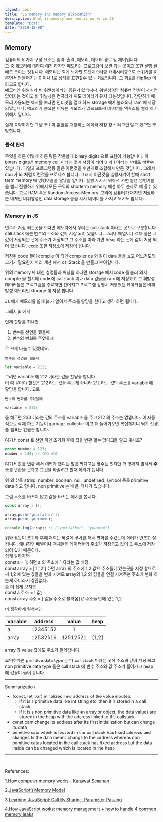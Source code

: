 ```yaml
---
layout: post
title: "JS memory and memory allocation"
description: What is memory and how it works in JS
template: "post"
date: "2019-12-08"
---
```


## Memory 

컴퓨터의 5 가지 구성 요소는 입력, 출력, 메모리, 데이터 경로 및 제어입니다.  <Br>그 중 메모리에 대하여 얘기 하자면 메모리는 프로그램이 보관 되는 곳이고 또한 실행 될때도 쓰이는 것입니다. 메모리는 작게 보자면 트렌지스터랑 캐패시터등으로 스위치를 이루면서 만들어지는 0 이나 1로 상태를 표현할수 있는 회로입니다. 그 회로를 flipflop 이라고도 합니다.<br>
메모리엔 휘발성과 비 휘발성이라는 종류가 있습니다. 휘발성이란 컴퓨터 전원이 꺼지면 없어지는 것이고 비 휘발성은 컴퓨터가 꺼도 데이터가 유지 되는것입니다.
간단하게 메모리 사용되는 예시를 보자면 인터넷을 열때 하드 storage 에서 불러와서 ram 에 저장 되있습니다.
메모리가 중요한 이유는 메모리가 있으므로써 데이터를 엑세스를 빨리 하기 위해서 입니다. 

쉽게 요약하자면 그냥 주소와 값들을 저장하는 데이터 저장 장소 라고만 알고 있으면 무방합니다.<br>


### 동작 원리

무엇을 하든 어떻게 하든 뭐든 작동할때 binary digits 으로 표현이 가능합니다. 이 binary digits은 memory cell 이라는 곳에 저장이 되어 0 과 1 이라는 상태로 바꿀수 있습니다. 파일과 프로그램등 들은 이런것을 수만개로 조합해서 만든 것입니다. 그래서 cpu 가 뇌 처럼 이런것을 프로세스 합니다. 그래서 어떤것을 실행시켜야 할때 short term memory 에 명령어들을 할당을 합니다. 실행 시키기 위해서 저런 실행 명령어들을 빨리 진행하기 위해서 모든 구역의 shorterm memory 에선 아무 순서로 빼 올수 있습니다. 고로 RAM 혹은 Random Access Memory. 그외에 컴퓨터가 꺼지면 저장하는 매체인 비휘발성인 data storage 등을 써서 데이터를 가지고 오기도 합니다.


-----------------

### Memory in JS 

변수가 저장 되는곳을 보자면 메모리에서 우리는 call stack 이라는 곳으로 구분합니다. call stack 에는 변수의 주소와 값이 저장 되어 있습니다. 그러나 배열이나 객체 들은 그 값이 저장되는 곳에 주소가 저장되고 그 주소를 따라 가면 heap 라는 곳에 값이 저장 되어 있습니다. code 또한 저장소에 저장이 됩니다.

저장된 code 들이 compile 이 되면 compiler os 와 같이 data 들을 보고 어느정도의 크기가 필요한지 미리 계산 해서 callStack 을 만들고 부여합니다.

위의 memory 에 대한 설명들과 매칭을 하자면 storage 에서 code 를 불러 와서 compile 을 할시에 code 에 callstack 이나 data 값들을 ram 에 저장하고 그 휘발성 데이터들은 프로그램을 종료하면 없어지고 프로그램 실행시 저장했던 데이터들은 비휘발성 메모리인 storage 에 저장 합니다.

Js 에서 메모리를 쓸때 js 가 알아서 주소를 할당을 한다고 생각 하면 됩니다. 

그래서 js 에서

언제 할당을 하냐면 
1. 변수를 선언을 했을때
2. 변수의 변화를 주었을때<br>

로 크게 나눌수 있겠네요.


`변수를 선언을 했을때`

```javascript
let variable = 212; 
```

그려면 variable 에 212 이라는 값을 할당을 합니다. <br>
이 때 알아야 할것은 212 라는 값을 주는게 아니라 212 라는 값의 주소를 variable 에 할당을 합니다. 고로

`변수의 변화를 주었을때`

``` javascript
variable = 233;
``` 

을 해주면 233 이라는 값의 주소를 variable 을 주고 212 의 주소는 없앱니다. 이 자동적으로 삭제 하는 기능이 garbage collector 이고 더 들어가보면 복잡해지니 딱히 신경 쓸 필요는 없을듯 합니다.

여기서 const 로 선언 하면 초기화 후에 값을 변환 할수 없다고들 알고 계시죠?

``` javascript
const number = 123;
number = 144; // 에러 뜨죠
```

여기서 값을 변환 해서 에러가 뜬다는 말은 맞다고는 할수는 있지만 더 정확히 말해서 **주소**를 변환을 못하고 그것을 바꿀려고 할때 에러가 뜹니다.

위 의 값들 string, number, boolean, null, undefined, symbol 등을 primitive data 라고 합니다. non primitive 는 배열, 객체가 있습니다.


그럼 주소를 바꾸지 않고 값을 바꾸는 예시를 봅시다.

```javascript
const array = [];

array.push('yourfather');
array.push('yourmom');

console.log(array); // ["yourfather", "yourmom"] 
```

위와 봤듯이 초기화 후에 저희는 배열에 푸시를 해서 변화를 주었는데 에러가 안뜨고 잘 됩니다. 왜냐하면 배열이나 객체들은 데이터들의 주소가 저장되고 값이 그 주소에 저장되어 있기 때문이다.<br>
쉽게 말하자면 <br>const a = 1; 하면 a 의 주소에 1 이라는 값 배정. <br>
const array = ['1','2'] 하면 array 의 주소에 1,2 값으 주소들이 있는곳을 지정 함으로써 1,2 에 있는 값들을 변화 시켜도 array와 1,2 의 값들을 연결 시켜주는 주소가 변화 하는게 아니라서 상관없다.
<br>
좀 더 쉽게 보자면 <br>
const a 주소 = 1 값; <br>
const array 주소 = [ 값들 주소로 불러옴] // 주소들 안에 있는 1,2

더 정확하게 말해서는 <br>


| variable   |    address      |  value |heap|
|----------|:-------------:|:------:|---:|
| a |  12345152 | 1 ||
| array |    12532516  |   12512521 |[1,2]|

array 의 value 값에도 주소가 들어갑니다.

요약하자면 primitive data type 는 다 call stack 이라는 곳에 주소와 값이 지정 되고 non primitive data type 들은 call stack 에 변수 주소와 값 주소가 들어가고 heap 에 값들이 들어 갑니다.


--------

Summarization
- (const, let, var) initializes new address of the value inputed.
  - if it is a primitive data like int string etc. then it is stored in a call stack
  - if it is a non primitive data like an array or object, the data values are stored in the heap with the address linked to the callstack
- const cant change its address after its first initialization but can change its data
- primitive data which is located in the call stack has fixed address and changes to the data means change to the address whereas non primitive datas located in the call stack has fixed address but the data inside can be changed which is located in the heap

------

<br>

References:

1.[How computer memory works - Kanawat Senanan](https://ed.ted.com/lessons/how-computer-memory-works-kanawat-senanan)

2.[JavaScript’s Memory Model](https://medium.com/@ethannam/javascripts-memory-model-7c972cd2c239)

3.[Learning JavaScript: Call By Sharing, Parameter Passing](https://blog.bitsrc.io/master-javascript-call-by-sharing-parameter-passing-7049d65163ed)

4.[How JavaScript works: memory management + how to handle 4 common memory leaks](https://blog.sessionstack.com/how-javascript-works-memory-management-how-to-handle-4-common-memory-leaks-3f28b94cfbec)